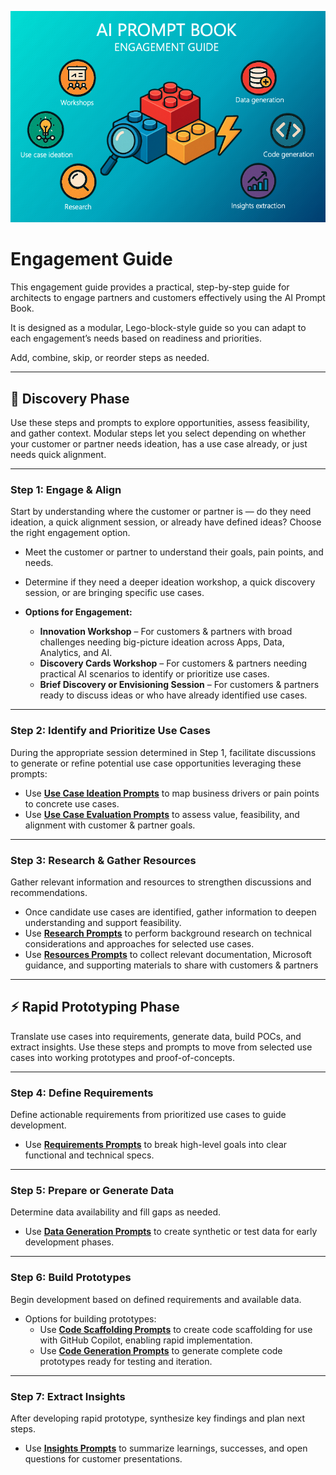 ![AI Prompt Book Engagement Guide](img/engagement_guide_img.png)

# Engagement Guide

This engagement guide provides a practical, step-by-step guide for architects to engage partners and customers effectively using the AI Prompt Book. 

It is designed as a modular, Lego-block-style guide so you can adapt to each engagement’s needs based on readiness and priorities. 

Add, combine, skip, or reorder steps as needed.

---

## 🔎 Discovery Phase

Use these steps and prompts to explore opportunities, assess feasibility, and gather context. Modular steps let you select depending on whether your customer or partner needs ideation, has a use case already, or just needs quick alignment.

---

### Step 1: Engage & Align

Start by understanding where the customer or partner is — do they need ideation, a quick alignment session, or already have defined ideas? Choose the right engagement option.

- Meet the customer or partner to understand their goals, pain points, and needs.  
- Determine if they need a deeper ideation workshop, a quick discovery session, or are bringing specific use cases.

- **Options for Engagement:**
  - **Innovation Workshop** – For customers & partners with broad challenges needing big-picture ideation across Apps, Data, Analytics, and AI.
  - **Discovery Cards Workshop** – For customers & partners needing practical AI scenarios to identify or prioritize use cases.
  - **Brief Discovery or Envisioning Session** – For customers & partners ready to discuss ideas or who have already identified use cases.

---

### Step 2: Identify and Prioritize Use Cases

During the appropriate session determined in Step 1, facilitate discussions to generate or refine potential use case opportunities leveraging these prompts:
  
- Use **[Use Case Ideation Prompts](discovery/1-use-case-ideation.md)** to map business drivers or pain points to concrete use cases.  
- Use **[Use Case Evaluation Prompts](discovery/2-use-case-evaluation.md)** to assess value, feasibility, and alignment with customer & partner goals.

---

### Step 3: Research & Gather Resources

Gather relevant information and resources to strengthen discussions and recommendations.

- Once candidate use cases are identified, gather information to deepen understanding and support feasibility.  
- Use **[Research Prompts](discovery/3-research.md)** to perform background research on technical considerations and approaches for selected use cases.
- Use **[Resources Prompts](discovery/4-resources.md)** to collect relevant documentation, Microsoft guidance, and supporting materials to share with customers & partners

---

## ⚡ Rapid Prototyping Phase

Translate use cases into requirements, generate data, build POCs, and extract insights. Use these steps and prompts to move from selected use cases into working prototypes and proof-of-concepts.

---

### Step 4: Define Requirements

Define actionable requirements from prioritized use cases to guide development.
- Use **[Requirements Prompts](rapid-prototyping/1-requirements.md)** to break high-level goals into clear functional and technical specs.

---

### Step 5: Prepare or Generate Data

Determine data availability and fill gaps as needed.  
- Use **[Data Generation Prompts](rapid-prototyping/2-data-generation.md)** to create synthetic or test data for early development phases.

---

### Step 6: Build Prototypes

Begin development based on defined requirements and available data. 
- Options for building prototypes:
  - Use **[Code Scaffolding Prompts](rapid-prototyping/3a-code-scaffolding.md)** to create code scaffolding for use with GitHub Copilot, enabling rapid implementation.
  - Use **[Code Generation Prompts](rapid-prototyping/3b-code-generation.md)** to generate complete code prototypes ready for testing and iteration.

---

### Step 7: Extract Insights

After developing rapid prototype, synthesize key findings and plan next steps.  
- Use **[Insights Prompts](rapid-prototyping/4-insights-presentation.md)** to summarize learnings, successes, and open questions for customer presentations.



